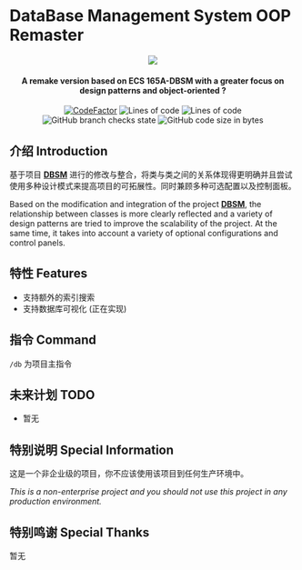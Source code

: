 # DataBase Management System OOP Remaster

<p align="center">
<img src = "https://user-images.githubusercontent.com/39553613/145566584-494920e6-bdac-4c23-985d-9d00187c90e1.jpg">
</p>

<h4 align="center">A remake version based on ECS 165A-DBSM with a greater focus on design patterns and object-oriented ?</h4>
<p align="center">
<a href="https://www.codefactor.io/repository/github/caishangqi/database-management-system-remaster/overview/database-management-system-remaster"><img src="https://www.codefactor.io/repository/github/caishangqi/homeward-webstorebridge/badge/plugin-webstore-bridge" alt="CodeFactor" /></a>
<img alt="Lines of code" src="https://img.shields.io/tokei/lines/github/Caishangqi/database-management-system-remaster">
<img alt="Lines of code" src="https://img.shields.io/badge/Database-LStore-green">
<img alt="GitHub branch checks state" src="https://img.shields.io/github/checks-status/Caishangqi/database-management-system-remaster/master?label=build">
<img alt="GitHub code size in bytes" src="https://img.shields.io/github/languages/code-size/Caishangqi/database-management-system-remaster">
</p>

## 介绍 Introduction

基于项目 **[DBSM](https://github.com/aawong4/165a-winter-2023)** 进行的修改与整合，将类与类之间的关系体现得更明确并且尝试使用多种设计模式来提高项目的可拓展性。同时兼顾多种可选配置以及控制面板。

Based on the modification and integration of the project **[DBSM](https://github.com/aawong4/165a-winter-2023)**, the relationship between classes is more clearly reflected and a variety of design patterns are tried to improve the scalability of the project. At the same time, it takes into account a variety of optional configurations and control panels.

[//]: # (<p align="center">)

[//]: # (  <img alt="cookingpot" src="https://user-images.githubusercontent.com/39553613/180586916-6fa340a1-f8c6-4fc4-ad34-d56a5e707ee8.gif">)

[//]: # (</p>)

## 特性 Features

- 支持额外的索引搜索
- 支持数据库可视化 (正在实现)

## 指令 Command

`/db` 为项目主指令

## 未来计划 TODO

- 暂无

## 特别说明 Special Information

这是一个非企业级的项目，你不应该使用该项目到任何生产环境中。

_This is a non-enterprise project and you should not use this project in any production environment._

## 特别鸣谢 Special Thanks

暂无